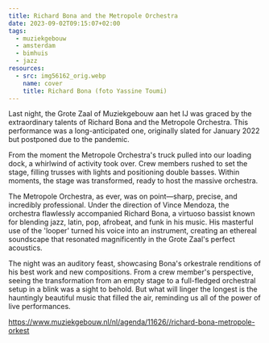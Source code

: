 ```yaml
---
title: Richard Bona and the Metropole Orchestra
date: 2023-09-02T09:15:07+02:00
tags:
  - muziekgebouw
  - amsterdam
  - bimhuis
  - jazz
resources:
  - src: img56162_orig.webp
    name: cover
    title: Richard Bona (foto Yassine Toumi)
---
```

Last night, the Grote Zaal of Muziekgebouw aan het IJ was graced by the extraordinary talents of Richard Bona and the Metropole Orchestra. This performance was a long-anticipated one, originally slated for January 2022 but postponed due to the pandemic.
<!--more-->
From the moment the Metropole Orchestra's truck pulled into our loading dock, a whirlwind of activity took over. Crew members rushed to set the stage, filling trusses with lights and positioning double basses. Within moments, the stage was transformed, ready to host the massive orchestra.

The Metropole Orchestra, as ever, was on point—sharp, precise, and incredibly professional. Under the direction of Vince Mendoza, the orchestra flawlessly accompanied Richard Bona, a virtuoso bassist known for blending jazz, latin, pop, afrobeat, and funk in his music. His masterful use of the 'looper' turned his voice into an instrument, creating an ethereal soundscape that resonated magnificently in the Grote Zaal's perfect acoustics.

The night was an auditory feast, showcasing Bona's orkestrale renditions of his best work and new compositions. From a crew member's perspective, seeing the transformation from an empty stage to a full-fledged orchestral setup in a blink was a sight to behold. But what will linger the longest is the hauntingly beautiful music that filled the air, reminding us all of the power of live performances.

<https://www.muziekgebouw.nl/nl/agenda/11626//richard-bona-metropole-orkest>
